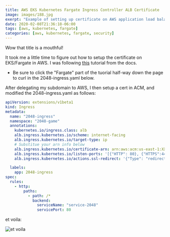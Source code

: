 ```yaml
---
title: AWS EKS Kubernetes Fargate Ingress Controller ALB Certificate
image: images/188.jpg
exerpt: "Example of setting up certificate on AWS application load balancer for EKS/Fargate"
date: 2020-02-08T21:36:18-06:00
tags: [aws, kubernetes, fargate]
categories: [aws, kubernetes, fargate, security]
---
```


Wow that title is a mouthful!

It took me a little time to figure out how to setup the certificate on EKS/Fargate in AWS. I was following [this](https://docs.aws.amazon.com/eks/latest/userguide/alb-ingress.html) tutorial from the docs. 

* Be sure to click the "Fargate" part of the tuorial half-way down the page to curl in the 2048-ingress.yaml below.

After delegating my subdomain to AWS, I then setup a cert in ACM, and modified the 2048-ingress.yaml as follows:

```yaml
apiVersion: extensions/v1beta1
kind: Ingress
metadata:
  name: "2048-ingress"
  namespace: "2048-game"
  annotations:
    kubernetes.io/ingress.class: alb
    alb.ingress.kubernetes.io/scheme: internet-facing
    alb.ingress.kubernetes.io/target-type: ip
    # Substitue your arn info below
    alb.ingress.kubernetes.io/certificate-arn: arn:aws:acm:us-east-1:XXXXXXXX:certificate/XXXXXXXX
    alb.ingress.kubernetes.io/listen-ports: '[{"HTTP": 80}, {"HTTPS":443}]'
    alb.ingress.kubernetes.io/actions.ssl-redirect: '{"Type": "redirect", "RedirectConfig": { "Protocol": "HTTPS", "Port": "443", "StatusCode": "HTTP_301"}}'

  labels:
    app: 2048-ingress
spec:
  rules:
    - http:
        paths:
          - path: /*
            backend:
              serviceName: "service-2048"
              servicePort: 80
```

et voila:

![et voila](https://i.imgur.com/ZhopCTS.png)
